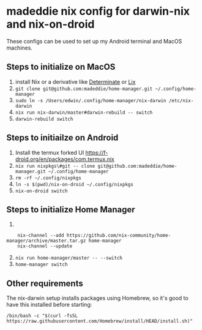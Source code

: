 # madeddie nix config for darwin-nix and nix-on-droid

These configs can be used to set up my Android terminal and MacOS machines.

## Steps to initialize on MacOS

1. install Nix or a derivative like
   [Determinate](https://docs.determinate.systems/) or
   [Lix](https://lix.systems/install/#on-any-other-linuxmacos-system)
2. `git clone git@github.com:madeddie/home-manager.git ~/.config/home-manager`
3. `sudo ln -s /Users/edwin/.config/home-manager/nix-darwin /etc/nix-darwin`
4. `nix run nix-darwin/master#darwin-rebuild -- switch`
5. `darwin-rebuild switch`

## Steps to initiailze on Android

1. Install the termux forked UI https://f-droid.org/en/packages/com.termux.nix
2. `nix run nixpkgs\#git -- clone git@github.com:madeddie/home-manager.git ~/.config/home-manager`
3. `rm -rf ~/.config/nixpkgs`
4. `ln -s $(pwd)/nix-on-droid ~/.config/nixpkgs`
5. `nix-on-droid switch`

## Steps to initialize Home Manager

1.

        nix-channel --add https://github.com/nix-community/home-manager/archive/master.tar.gz home-manager
        nix-channel --update

2. `nix run home-manager/master -- --switch`
3. `home-manager switch`

## Other requirements

The nix-darwin setup installs packages using Homebrew, so it's good to have this
installed before starting:

`/bin/bash -c "$(curl -fsSL https://raw.githubusercontent.com/Homebrew/install/HEAD/install.sh)"`
